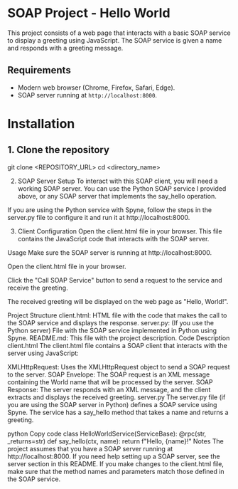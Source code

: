 # SOAP Project - Hello World

This project consists of a web page that interacts with a basic SOAP service to display a greeting using JavaScript. The SOAP service is given a name and responds with a greeting message.

## Requirements

- Modern web browser (Chrome, Firefox, Safari, Edge).
- SOAP server running at `http://localhost:8000`.

# Installation

## 1. Clone the repository 
git clone <REPOSITORY_URL>
cd <directory_name>

2. SOAP Server Setup
To interact with this SOAP client, you will need a working SOAP server. You can use the Python SOAP service I provided above, or any SOAP server that implements the say_hello operation.

If you are using the Python service with Spyne, follow the steps in the server.py file to configure it and run it at http://localhost:8000.

3. Client Configuration
Open the client.html file in your browser. This file contains the JavaScript code that interacts with the SOAP server.

Usage
Make sure the SOAP server is running at http://localhost:8000.

Open the client.html file in your browser.

Click the "Call SOAP Service" button to send a request to the service and receive the greeting.

The received greeting will be displayed on the web page as "Hello, World!".

Project Structure
client.html: HTML file with the code that makes the call to the SOAP service and displays the response.
server.py: (If you use the Python server) File with the SOAP service implemented in Python using Spyne.
README.md: This file with the project description.
Code Description
client.html
The client.html file contains a SOAP client that interacts with the server using JavaScript:

XMLHttpRequest: Uses the XMLHttpRequest object to send a SOAP request to the server.
SOAP Envelope: The SOAP request is an XML message containing the World name that will be processed by the server.
SOAP Response: The server responds with an XML message, and the client extracts and displays the received greeting.
server.py
The server.py file (if you are using the SOAP server in Python) defines a SOAP service using Spyne. The service has a say_hello method that takes a name and returns a greeting.

python
Copy code
class HelloWorldService(ServiceBase):
@rpc(str, _returns=str)
def say_hello(ctx, name):
return f"Hello, {name}!"
Notes
The project assumes that you have a SOAP server running at http://localhost:8000. If you need help setting up a SOAP server, see the server section in this README.
If you make changes to the client.html file, make sure that the method names and parameters match those defined in the SOAP service.
